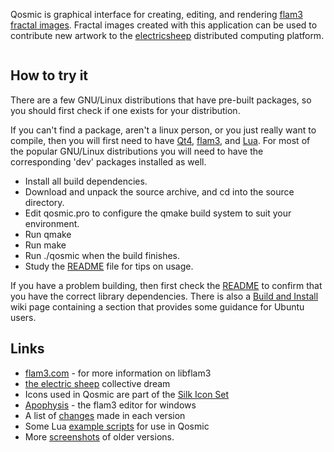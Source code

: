 Qosmic is graphical interface for creating, editing, and rendering [flam3 fractal images](http://flam3.com/).  Fractal images created with this application can be used to contribute new artwork to the [electricsheep](http://www.electricsheep.org/) distributed computing platform.

![![](http://qosmic.googlecode.com/svn/trunk/images/qosmic-1.5.0-screen0-thumb.jpg)](http://qosmic.googlecode.com/svn/trunk/images/qosmic-1.5.0-screen0.jpg)

## How to try it ##
There are a few GNU/Linux distributions that have pre-built packages, so you should first check if one exists for your distribution.

If you can't find a package, aren't a linux person, or you just really want to compile, then you will first need to have [Qt4](http://qt.nokia.com/), [flam3](http://flam3.com/),  and [Lua](http://www.lua.org/).  For most of the popular GNU/Linux distributions you will need to have the corresponding 'dev' packages installed as well.
  * Install all build dependencies.
  * Download and unpack the source archive, and cd into the source directory.
  * Edit qosmic.pro to configure the qmake build system to suit your environment.
  * Run qmake
  * Run make
  * Run ./qosmic when the build finishes.
  * Study the [README](http://qosmic.googlecode.com/svn/trunk/README) file for tips on usage.

If you have a problem building, then first check the [README](http://qosmic.googlecode.com/svn/trunk/README) to confirm that you have the correct library dependencies.  There is also a [Build and Install](http://code.google.com/p/qosmic/wiki/BuildAndInstall) wiki page containing a section that provides some guidance for Ubuntu users.


## Links ##
  * [flam3.com](http://flam3.com/) - for more information on libflam3
  * [the electric sheep](http://www.electricsheep.org/) collective dream
  * Icons used in Qosmic are part of the [Silk Icon Set](http://www.famfamfam.com/lab/icons/silk/)
  * [Apophysis](http://www.apophysis.org/) - the flam3 editor for windows
  * A list of [changes](http://qosmic.googlecode.com/svn/trunk/changes.txt) made in each version
  * Some Lua [example scripts](http://qosmic.googlecode.com/svn/trunk/scripts/) for use in Qosmic
  * More [screenshots](http://qosmic.googlecode.com/svn/trunk/images/) of older versions.